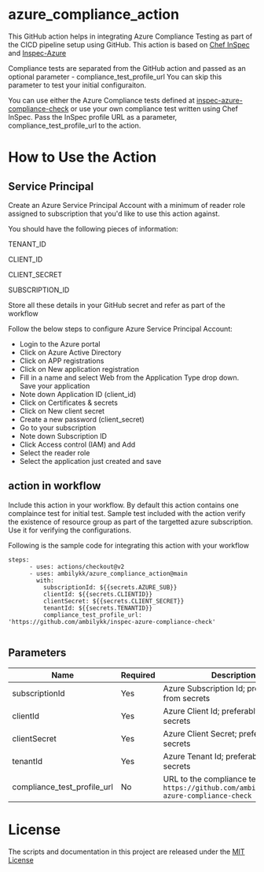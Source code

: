 # azure_compliance_action

This GitHub action helps in integrating Azure Compliance Testing as part of the CICD pipeline setup using GitHub. This action is based on [Chef InSpec](https://docs.chef.io/inspec/) and [Inspec-Azure](https://github.com/inspec/inspec-azure)

Compliance tests are separated from the GitHub action and passed as an optional parameter - compliance_test_profile_url
You can skip this parameter to test your initial configuraiton.

You can use either the Azure Compliance tests defined at [inspec-azure-compliance-check](https://github.com/ambilykk/inspec-azure-compliance-check) or use your own compliance test written using Chef InSpec. Pass the InSpec profile URL as a parameter, compliance_test_profile_url to the action.


# How to Use the Action

## Service Principal
Create an Azure Service Principal Account with a minimum of reader role assigned to subscription that you'd like to use this action against.

You should have the following pieces of information:

TENANT_ID

CLIENT_ID

CLIENT_SECRET

SUBSCRIPTION_ID

Store all these details in your GitHub secret and refer as part of the workflow

Follow the below steps to configure Azure Service Principal Account:

* Login to the Azure portal
* Click on Azure Active Directory
* Click on APP registrations
* Click on New application registration
* Fill in a name and select Web from the Application Type drop down. Save your application
* Note down Application ID (client_id)
* Click on Certificates & secrets
* Click on New client secret
* Create a new password (client_secret)
* Go to your subscription
* Note down Subscription ID
* Click Access control (IAM) and Add
* Select the reader role
* Select the application just created and save


## action in workflow

Include this action in your workflow. By default this action contains one complaince test for initial test. 
Sample test included with the action verify the existence of resource group as part of the targetted azure subscription. Use it for verifying the configurations.

Following is the sample code for integrating this action with your workflow

```
steps:
      - uses: actions/checkout@v2
      - uses: ambilykk/azure_compliance_action@main
        with:
          subscriptionId: ${{secrets.AZURE_SUB}}
          clientId: ${{secrets.CLIENTID}}
          clientSecret: ${{secrets.CLIENT_SECRET}}
          tenantId: ${{secrets.TENANTID}}
          compliance_test_profile_url: 'https://github.com/ambilykk/inspec-azure-compliance-check'
          
```

## Parameters

| Name                           | Required  | Description                                                                      |
|--------------------------------|------------|----------------------------------------------------------------------|
| subscriptionId                 | Yes | Azure Subscription Id; preferably from secrets    |
| clientId                       | Yes | Azure Client Id; preferably from secrets                                      |
| clientSecret                   | Yes | Azure Client Secret; preferably from secrets   |
| tenantId                       | Yes | Azure Tenant Id; preferably from secrets                                   |
| compliance_test_profile_url    | No | URL to the compliance test profile. `https://github.com/ambilykk/inspec-azure-compliance-check`    |


# License

The scripts and documentation in this project are released under the [MIT License](https://github.com/actions/download-artifact/blob/main/LICENSE)

